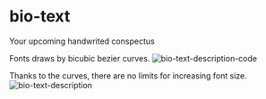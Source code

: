 # bio-text
Your upcoming handwrited conspectus

Fonts draws by bicubic bezier curves.
![bio-text-description-code](https://user-images.githubusercontent.com/70776479/207784295-96523997-36d0-4148-8058-f582e03c9f3b.png)

Thanks to the curves, there are no limits for increasing font size.
![bio-text-description](https://user-images.githubusercontent.com/70776479/207784325-27aeaa7a-e067-4e79-8be4-731cb4417ab4.png)
